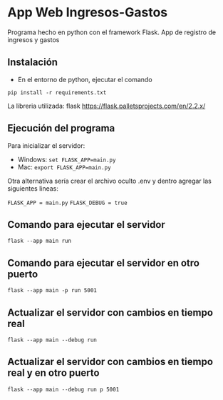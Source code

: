 # App Web Ingresos-Gastos

Programa hecho en python con el framework Flask. App de registro de ingresos y gastos

## Instalación

- En el entorno de python, ejecutar el comando

```
pip install -r requirements.txt
```

La libreria utilizada: flask https://flask.palletsprojects.com/en/2.2.x/

## Ejecución del programa

Para inicializar el servidor:

- Windows: `set FLASK_APP=main.py`
- Mac: `export FLASK_APP=main.py`

Otra alternativa sería crear el archivo oculto .env y dentro agregar las siguientes lineas:

`FLASK_APP = main.py`
`FLASK_DEBUG = true`

## Comando para ejecutar el servidor

```
flask --app main run
```

## Comando para ejecutar el servidor en otro puerto

```
flask --app main -p run 5001
```

## Actualizar el servidor con cambios en tiempo real

```
flask --app main --debug run
```

## Actualizar el servidor con cambios en tiempo real y en otro puerto

```
flask --app main --debug run p 5001
```
